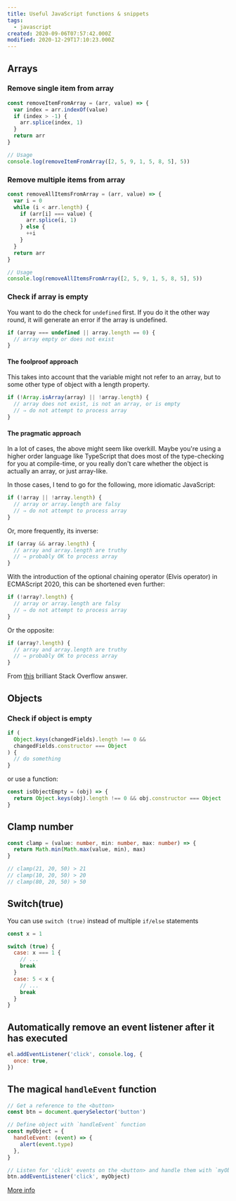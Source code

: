 ```yaml
---
title: Useful JavaScript functions & snippets
tags:
  - javascript
created: 2020-09-06T07:57:42.000Z
modified: 2020-12-29T17:10:23.000Z
---
```


## Arrays

### Remove single item from array

```js
const removeItemFromArray = (arr, value) => {
  var index = arr.indexOf(value)
  if (index > -1) {
    arr.splice(index, 1)
  }
  return arr
}

// Usage
console.log(removeItemFromArray([2, 5, 9, 1, 5, 8, 5], 5))
```

### Remove multiple items from array

```js
const removeAllItemsFromArray = (arr, value) => {
  var i = 0
  while (i < arr.length) {
    if (arr[i] === value) {
      arr.splice(i, 1)
    } else {
      ++i
    }
  }
  return arr
}

// Usage
console.log(removeAllItemsFromArray([2, 5, 9, 1, 5, 8, 5], 5))
```

### Check if array is empty

You want to do the check for `undefined` first. If you do it the other way round, it will generate an error if the array is undefined.

```js
if (array === undefined || array.length == 0) {
  // array empty or does not exist
}
```

#### The foolproof approach

This takes into account that the variable might not refer to an array, but to some other type of object with a length property.

```js
if (!Array.isArray(array) || !array.length) {
  // array does not exist, is not an array, or is empty
  // ⇒ do not attempt to process array
}
```

#### The pragmatic approach

In a lot of cases, the above might seem like overkill. Maybe you're using a higher order language like TypeScript that does most of the type-checking for you at compile-time, or you really don't care whether the object is actually an array, or just array-like.

In those cases, I tend to go for the following, more idiomatic JavaScript:

```js
if (!array || !array.length) {
  // array or array.length are falsy
  // ⇒ do not attempt to process array
}
```

Or, more frequently, its inverse:

```js
if (array && array.length) {
  // array and array.length are truthy
  // ⇒ probably OK to process array
}
```

With the introduction of the optional chaining operator (Elvis operator) in ECMAScript 2020, this can be shortened even further:

```js
if (!array?.length) {
  // array or array.length are falsy
  // ⇒ do not attempt to process array
}
```

Or the opposite:

```js
if (array?.length) {
  // array and array.length are truthy
  // ⇒ probably OK to process array
}
```

From [this](https://stackoverflow.com/a/24403771/91359) brilliant Stack Overflow answer.

## Objects

### Check if object is empty

```js
if (
  Object.keys(changedFields).length !== 0 &&
  changedFields.constructor === Object
) {
  // do something
}
```

or use a function:

```js
const isObjectEmpty = (obj) => {
  return Object.keys(obj).length !== 0 && obj.constructor === Object
}
```

## Clamp number

```ts
const clamp = (value: number, min: number, max: number) => {
  return Math.min(Math.max(value, min), max)
}

// clamp(21, 20, 50) > 21
// clamp(10, 20, 50) > 20
// clamp(80, 20, 50) > 50
```

## Switch(true)

You can use `switch (true)` instead of multiple `if/else` statements

```js
const x = 1

switch (true) {
  case: x === 1 {
    // ...
    break
  }
  case: 5 < x {
    // ...
    break
  }
}
```

## Automatically remove an event listener after it has executed

```js
el.addEventListener('click', console.log, {
  once: true,
})
```

## The magical `handleEvent` function

```js
// Get a reference to the <button>
const btn = document.querySelector('button')

// Define object with `handleEvent` function
const myObject = {
  handleEvent: (event) => {
    alert(event.type)
  },
}

// Listen for 'click' events on the <button> and handle them with `myObject`... WHAT?!?!
btn.addEventListener('click', myObject)
```

[More info](https://dev.to/rikschennink/the-fantastically-magical-handleevent-function-1bp4)
